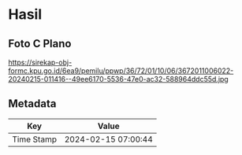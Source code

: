 # Hasil

## Foto C Plano

https://sirekap-obj-formc.kpu.go.id/6ea9/pemilu/ppwp/36/72/01/10/06/3672011006022-20240215-011416--49ee6170-5536-47e0-ac32-588964ddc55d.jpg


## Metadata

| Key        | Value               |
| ---------- | ------------------- |
| Time Stamp | 2024-02-15 07:00:44 |



